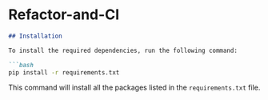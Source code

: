 # Refactor-and-CI



```markdown
## Installation

To install the required dependencies, run the following command:

```bash
pip install -r requirements.txt
```

This command will install all the packages listed in the `requirements.txt` file.
```
